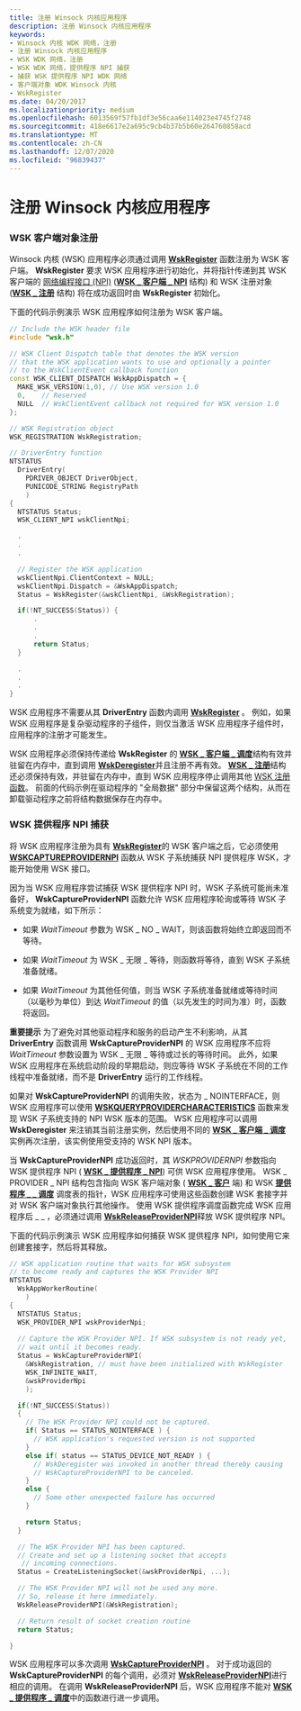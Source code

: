 ```yaml
---
title: 注册 Winsock 内核应用程序
description: 注册 Winsock 内核应用程序
keywords:
- Winsock 内核 WDK 网络，注册
- 注册 Winsock 内核应用程序
- WSK WDK 网络，注册
- WSK WDK 网络，提供程序 NPI 捕获
- 捕获 WSK 提供程序 NPI WDK 网络
- 客户端对象 WDK Winsock 内核
- WskRegister
ms.date: 04/20/2017
ms.localizationpriority: medium
ms.openlocfilehash: 6013569f57fb1df3e56caa6e114023e4745f2748
ms.sourcegitcommit: 418e6617e2a695c9cb4b37b5b60e264760858acd
ms.translationtype: MT
ms.contentlocale: zh-CN
ms.lasthandoff: 12/07/2020
ms.locfileid: "96839437"
---
```

# <a name="registering-a-winsock-kernel-application"></a>注册 Winsock 内核应用程序


### <a name="wsk-client-object-registration"></a>WSK 客户端对象注册

Winsock 内核 (WSK) 应用程序必须通过调用 [**WskRegister**](/windows-hardware/drivers/ddi/wsk/nf-wsk-wskregister) 函数注册为 WSK 客户端。 **WskRegister** 要求 WSK 应用程序进行初始化，并将指针传递到其 WSK 客户端的 [网络编程接口 (NPI)](network-programming-interface.md) ([**WSK \_ 客户端 \_ NPI**](/windows-hardware/drivers/ddi/wsk/ns-wsk-_wsk_client_npi) 结构) 和 WSK 注册对象 ([**WSK \_ 注册**](/windows-hardware/drivers/ddi/wsk/ns-wsk-_wsk_registration) 结构) 将在成功返回时由 **WskRegister** 初始化。

下面的代码示例演示 WSK 应用程序如何注册为 WSK 客户端。

```C++
// Include the WSK header file
#include "wsk.h"

// WSK Client Dispatch table that denotes the WSK version
// that the WSK application wants to use and optionally a pointer
// to the WskClientEvent callback function
const WSK_CLIENT_DISPATCH WskAppDispatch = {
  MAKE_WSK_VERSION(1,0), // Use WSK version 1.0
  0,    // Reserved
  NULL  // WskClientEvent callback not required for WSK version 1.0
};

// WSK Registration object
WSK_REGISTRATION WskRegistration;

// DriverEntry function
NTSTATUS
  DriverEntry(
    PDRIVER_OBJECT DriverObject,
    PUNICODE_STRING RegistryPath
    )
{
  NTSTATUS Status;
  WSK_CLIENT_NPI wskClientNpi;

  .
  . 
  .

  // Register the WSK application
  wskClientNpi.ClientContext = NULL;
  wskClientNpi.Dispatch = &WskAppDispatch;
  Status = WskRegister(&wskClientNpi, &WskRegistration);

  if(!NT_SUCCESS(Status)) {
      .
      .
      .
      return Status;
  }

  .
  . 
  .
}
```

WSK 应用程序不需要从其 **DriverEntry** 函数内调用 [**WskRegister**](/windows-hardware/drivers/ddi/wsk/nf-wsk-wskregister) 。 例如，如果 WSK 应用程序是复杂驱动程序的子组件，则仅当激活 WSK 应用程序子组件时，应用程序的注册才可能发生。

WSK 应用程序必须保持传递给 **WskRegister** 的 [**WSK \_ 客户端 \_ 调度**](/windows-hardware/drivers/ddi/wsk/ns-wsk-_wsk_client_dispatch)结构有效并驻留在内存中，直到调用 [**WskDeregister**](/windows-hardware/drivers/ddi/wsk/nf-wsk-wskderegister)并且注册不再有效。 [**WSK \_ 注册**](/windows-hardware/drivers/ddi/wsk/ns-wsk-_wsk_registration)结构还必须保持有效，并驻留在内存中，直到 WSK 应用程序停止调用其他 [WSK 注册函数](/windows-hardware/drivers/ddi/_netvista/)。 前面的代码示例在驱动程序的 "全局数据" 部分中保留这两个结构，从而在卸载驱动程序之前将结构数据保存在内存中。

### <a name="wsk-provider-npi-capture"></a>WSK 提供程序 NPI 捕获

将 WSK 应用程序注册为具有 [**WskRegister**](/windows-hardware/drivers/ddi/wsk/nf-wsk-wskregister)的 WSK 客户端之后，它必须使用 [**WSKCAPTUREPROVIDERNPI**](/windows-hardware/drivers/ddi/wsk/nf-wsk-wskcaptureprovidernpi) 函数从 WSK 子系统捕获 NPI 提供程序 WSK，才能开始使用 WSK 接口。

因为当 WSK 应用程序尝试捕获 WSK 提供程序 NPI 时，WSK 子系统可能尚未准备好， **WskCaptureProviderNPI** 函数允许 WSK 应用程序轮询或等待 WSK 子系统变为就绪，如下所示：

-   如果 *WaitTimeout* 参数为 WSK \_ NO \_ WAIT，则该函数将始终立即返回而不等待。

-   如果 *WaitTimeout* 为 WSK \_ 无限 \_ 等待，则函数将等待，直到 WSK 子系统准备就绪。

-   如果 *WaitTimeout* 为其他任何值，则当 WSK 子系统准备就绪或等待时间（以毫秒为单位）到达 *WaitTimeout* 的值（以先发生的时间为准）时，函数将返回。

**重要提示** 为了避免对其他驱动程序和服务的启动产生不利影响，从其 **DriverEntry** 函数调用 **WskCaptureProviderNPI** 的 WSK 应用程序不应将 *WaitTimeout* 参数设置为 WSK \_ 无限 \_ 等待或过长的等待时间。 此外，如果 WSK 应用程序在系统启动阶段的早期启动，则应等待 WSK 子系统在不同的工作线程中准备就绪，而不是 **DriverEntry** 运行的工作线程。

 

如果对 **WskCaptureProviderNPI** 的调用失败，状态为 \_ NOINTERFACE，则 WSK 应用程序可以使用 [**WSKQUERYPROVIDERCHARACTERISTICS**](/windows-hardware/drivers/ddi/wsk/nf-wsk-wskqueryprovidercharacteristics) 函数来发现 WSK 子系统支持的 NPI WSK 版本的范围。 WSK 应用程序可以调用 **WskDeregister** 来注销其当前注册实例，然后使用不同的 [**WSK \_ 客户端 \_ 调度**](/windows-hardware/drivers/ddi/wsk/ns-wsk-_wsk_client_dispatch) 实例再次注册，该实例使用受支持的 WSK NPI 版本。

当 **WskCaptureProviderNPI** 成功返回时，其 *WSKPROVIDERNPI* 参数指向 WSK 提供程序 NPI ( [**WSK \_ 提供程序 \_ NPI**](/windows-hardware/drivers/ddi/wsk/ns-wsk-_wsk_provider_npi)) 可供 WSK 应用程序使用。 WSK \_ PROVIDER \_ NPI 结构包含指向 WSK 客户端对象 ( [**WSK \_ 客户**](./wsk-client.md) 端) 和 WSK [**提供程序 \_ \_ 调度**](/windows-hardware/drivers/ddi/wsk/ns-wsk-_wsk_provider_dispatch) 调度表的指针，WSK 应用程序可使用这些函数创建 WSK 套接字并对 WSK 客户端对象执行其他操作。 使用 WSK 提供程序调度函数完成 WSK 应用程序后 \_ \_ ，必须通过调用 [**WskReleaseProviderNPI**](/windows-hardware/drivers/ddi/wsk/nf-wsk-wskreleaseprovidernpi)释放 WSK 提供程序 NPI。

下面的代码示例演示 WSK 应用程序如何捕获 WSK 提供程序 NPI，如何使用它来创建套接字，然后将其释放。

```C++
// WSK application routine that waits for WSK subsystem
// to become ready and captures the WSK Provider NPI
NTSTATUS
  WskAppWorkerRoutine(
    )
{
  NTSTATUS Status;
  WSK_PROVIDER_NPI wskProviderNpi;
 
  // Capture the WSK Provider NPI. If WSK subsystem is not ready yet,
  // wait until it becomes ready.
  Status = WskCaptureProviderNPI(
    &WskRegistration, // must have been initialized with WskRegister
    WSK_INFINITE_WAIT,
    &wskProviderNpi
    );

  if(!NT_SUCCESS(Status))
  {
    // The WSK Provider NPI could not be captured.
    if( Status == STATUS_NOINTERFACE ) {
      // WSK application's requested version is not supported
    }
    else if( status == STATUS_DEVICE_NOT_READY ) {
      // WskDeregister was invoked in another thread thereby causing
      // WskCaptureProviderNPI to be canceled.
    } 
    else {
      // Some other unexpected failure has occurred
    }

    return Status;
  }

  // The WSK Provider NPI has been captured.
  // Create and set up a listening socket that accepts
   // incoming connections.
  Status = CreateListeningSocket(&wskProviderNpi, ...);

  // The WSK Provider NPI will not be used any more.
  // So, release it here immediately.
  WskReleaseProviderNPI(&WskRegistration);

  // Return result of socket creation routine
  return Status;

}
```

WSK 应用程序可以多次调用 [**WskCaptureProviderNPI**](/windows-hardware/drivers/ddi/wsk/nf-wsk-wskcaptureprovidernpi) 。 对于成功返回的 **WskCaptureProviderNPI** 的每个调用，必须对 [**WskReleaseProviderNPI**](/windows-hardware/drivers/ddi/wsk/nf-wsk-wskreleaseprovidernpi)进行相应的调用。 在调用 **WskReleaseProviderNPI** 后，WSK 应用程序不能对 [**WSK \_ 提供程序 \_ 调度**](/windows-hardware/drivers/ddi/wsk/ns-wsk-_wsk_provider_dispatch)中的函数进行进一步调用。

 

